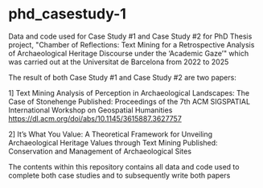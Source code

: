 # phd_casestudy-1
Data and code used for Case Study #1 and Case Study #2 for PhD Thesis project, "Chamber of Reflections: Text Mining for a Retrospective Analysis of Archaeological Heritage Discourse under the ‘Academic Gaze’" which was carried out at the Universitat de Barcelona from 2022 to 2025

The result of both Case Study #1 and Case Study #2 are two papers: 

1] Text Mining Analysis of Perception in Archaeological Landscapes: The Case of Stonehenge 
Published: Proceedings of the 7th ACM SIGSPATIAL International Workshop on Geospatial Humanities
https://dl.acm.org/doi/abs/10.1145/3615887.3627757

2] It’s What You Value: A Theoretical Framework for Unveiling  Archaeological Heritage Values through Text Mining 
Published: Conservation and Management of Archaeological Sites


The contents within this repository contains all data and code used to complete both case studies and to subsequently write both papers
